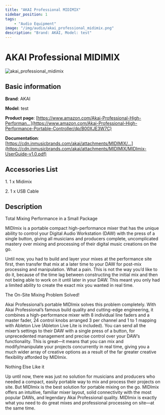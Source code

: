 ```yaml
---
title: "AKAI Professional MIDIMIX"
sidebar_position: 1
tags:
    - "Audio Equipment"
image: "/img/audio/akai_professional_midimix.png"
description: "Brand: AKAI, Model: test"
---
```

# AKAI Professional MIDIMIX

![akai_professional_midimix](/img/audio/akai_professional_midimix.png)

## Basic information

**Brand**: AKAI

**Model**: test

**Product page**: [https://www.amazon.com/Akai-Professional-High-Performan...](https://www.amazon.com/Akai-Professional-High-Performance-Portable-Controller/dp/B00XJE3W7C)

**Documentation**: [https://cdn.inmusicbrands.com/akai/attachments/MIDIMIX/...](https://cdn.inmusicbrands.com/akai/attachments/MIDIMIX/MIDImix-UserGuide-v1.0.pdf)

## Accessories List

1\. 1 x Midimix

 2\. 1 x USB Cable

## Description

Total Mixing Performance in a Small Package



MIDImix is a portable compact high\-performance mixer that has the unique ability to control your Digital Audio Workstation \(DAW\) with the press of a single button, giving all musicians and producers complete, uncomplicated mastery over mixing and processing of their digital music creations on the go\.



Until now, you had to build and layer your mixes at the performance site first, then transfer that mix at a later time to your DAW for post\-mix processing and manipulation\. What a pain\. This is not the way you’d like to do it, because of the time lag between constructing the initial mix and then not being able to work on it until later in your DAW\. This meant you only had a limited ability to create the exact mix you wanted in real time\.



The On\-Site Mixing Problem Solved\! 



Akai Professional’s portable MIDImix solves this problem completely\. With Akai Professional’s famous build quality and cutting\-edge engineering, it combines a high\-performance mixer with 8 individual line faders and a master fader, 24 control knobs arranged 3 per channel and 1 to 1 mapping with Ableton Live \(Ableton Live Lite is included\)\. You can send all the mixer’s settings to their DAW with a single press of a button, for unprecedented management and precise control over your DAW’s functionality\. This is great—it means that you can mix and modify/manipulate your projects concurrently in real time, giving you a much wider array of creative options as a result of the far greater creative flexibility afforded by MIDImix\.



Nothing Else Like it



Up until now, there was just no solution for musicians and producers who needed a compact, easily portable way to mix and process their projects on site\. But MIDImix is the best solution for portable mixing on the go\.  MIDImix offers an intuitive, familiar mixer layout, solid connectivity with the most popular DAWs, and legendary Akai Professional quality\. MIDImix is exactly what you need to do great mixes and professional processing on site—at the same time\.


